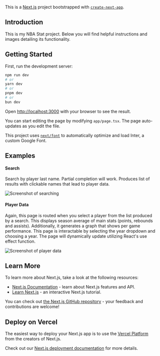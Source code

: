 This is a [Next.js](https://nextjs.org/) project bootstrapped with [`create-next-app`](https://github.com/vercel/next.js/tree/canary/packages/create-next-app).

## Introduction

This is my NBA Stat project. Below you will find helpful instructions and images detailing its functionality.

## Getting Started

First, run the development server:

```bash
npm run dev
# or
yarn dev
# or
pnpm dev
# or
bun dev
```

Open [http://localhost:3000](http://localhost:3000) with your browser to see the result.

You can start editing the page by modifying `app/page.tsx`. The page auto-updates as you edit the file.

This project uses [`next/font`](https://nextjs.org/docs/basic-features/font-optimization) to automatically optimize and load Inter, a custom Google Font.

## Examples

#### Search

Search by player last name. Partial completion will work. Produces list of results with clickable names that lead to player data.

![Screenshot of searching](../../../Desktop/Work/jobs/github_docs/search.png)

#### Player Data

Again, this page is routed when you select a player from the list produced by a search. This displays season average of main stats (points, rebounds and assists). Additionally, it generates a graph that shows per game performance. This page is interactable by selecting the year dropdown and choosing a year. The page will dynamically update utilizing React's use effect function.

![Screenshot of player data](../../../Desktop/Work/jobs/github_docs/playerdata.png)


## Learn More

To learn more about Next.js, take a look at the following resources:

- [Next.js Documentation](https://nextjs.org/docs) - learn about Next.js features and API.
- [Learn Next.js](https://nextjs.org/learn) - an interactive Next.js tutorial.

You can check out [the Next.js GitHub repository](https://github.com/vercel/next.js/) - your feedback and contributions are welcome!

## Deploy on Vercel

The easiest way to deploy your Next.js app is to use the [Vercel Platform](https://vercel.com/new?utm_medium=default-template&filter=next.js&utm_source=create-next-app&utm_campaign=create-next-app-readme) from the creators of Next.js.

Check out our [Next.js deployment documentation](https://nextjs.org/docs/deployment) for more details.
